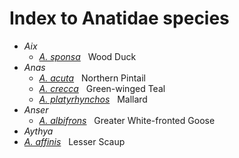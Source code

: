 # Index to Anatidae species
- *Aix*
  -  [*A. sponsa*](/birding/orders/anseriformes/anatidae/aix_sponsa_wodu.md) &nbsp; Wood Duck
- *Anas*
  -  [*A. acuta*](/birding/orders/anseriformes/anatidae/anas_acuta_nopi.md) &nbsp; Northern Pintail
  -  [*A. crecca*](/birding/orders/anseriformes/anatidae/anas_crecca_gwte.md) &nbsp; Green-winged Teal
  -  [*A. platyrhynchos*](/birding/orders/anseriformes/anatidae/BIRD.md) &nbsp; Mallard
- *Anser*
  -  [*A. albifrons*](/birding/orders/anseriformes/anatidae/anser_albifrons_gwfg.md) &nbsp; Greater White-fronted Goose
-  *Aythya*
  - [*A. affinis*](/birding/orders/anseriformes/anatidae/aythya_affinis_lesc.md) &nbsp; Lesser Scaup






<!---
[*Species*](/birding/orders/anseriformes/anatidae/BIRD.md) &nbsp; NAME
 --->

